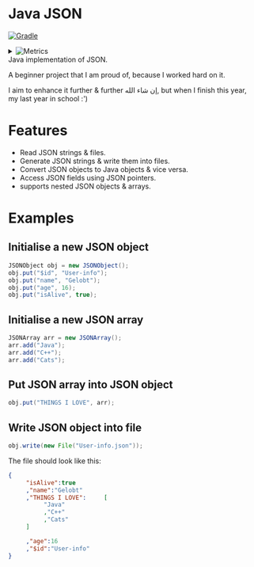# Java JSON
[![Gradle](https://github.com/iahmadgad/json-java/actions/workflows/gradle.yml/badge.svg)](https://github.com/iahmadgad/json-java/actions/workflows/gradle.yml)
<details>
     <summary><img src="https://img.shields.io/badge/json--java-metrics-blue" alt="Metrics"></summary>
     <img src="https://raw.githubusercontent.com/iahmadgad/iahmadgad/refs/heads/metrics/json-java.metrics.svg" alt="Metrics">     
</details>
Java implementation of JSON.

A beginner project that I am proud of, because I worked hard on it.

I aim to enhance it further & further إن شاء الله, but when I finish this year, my last year in school :')
# Features
- Read JSON strings & files.
- Generate JSON strings & write them into files.
- Convert JSON objects to Java objects & vice versa.
- Access JSON fields using JSON pointers.
- supports nested JSON objects & arrays.
# Examples
## Initialise a new JSON object
```java
JSONObject obj = new JSONObject();
obj.put("$id", "User-info");
obj.put("name", "Gelobt");
obj.put("age", 16);
obj.put("isAlive", true);
```
## Initialise a new JSON array
```java
JSONArray arr = new JSONArray();
arr.add("Java");
arr.add("C++");
arr.add("Cats");
```
## Put JSON array into JSON object
```java
obj.put("THINGS I LOVE", arr);
```
## Write JSON object into file
```java
obj.write(new File("User-info.json"));
```
The file should look like this:
```json
{
     "isAlive":true
     ,"name":"Gelobt"
     ,"THINGS I LOVE":     [
          "Java"
          ,"C++"
          ,"Cats"
     ]

     ,"age":16
     ,"$id":"User-info"
}
```
